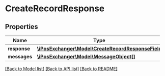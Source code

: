 # CreateRecordResponse

## Properties
Name | Type | Description | Notes
------------ | ------------- | ------------- | -------------
**response** | [**\iPosExchanger\Model\CreateRecordResponseField**](CreateRecordResponseField.md) |  | [optional] 
**messages** | [**\iPosExchanger\Model\MessageObject[]**](MessageObject.md) |  | [optional] 

[[Back to Model list]](../README.md#documentation-for-models) [[Back to API list]](../README.md#documentation-for-api-endpoints) [[Back to README]](../README.md)


